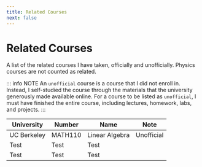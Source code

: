 ```yaml
---
title: Related Courses
next: false
---
```


# Related Courses

A list of the related courses I have taken, officially and unofficially. Physics courses are not counted as related.

::: info NOTE
An `unofficial` course is a course that I did not enroll in. Instead, I self-studied the course
through the materials that the university generously made available online. For a course to be listed as `unofficial`, I must have finished the entire course, including lectures, homework, labs, and projects.
:::

<div class="course-table">

| University | Number | Name | Note |
| ---------- | ------ | ---- | ---- |
| UC Berkeley | MATH110 | Linear Algebra | Unofficial |
| Test | Test | Test | |
| Test | Test | Test | |

</div>
